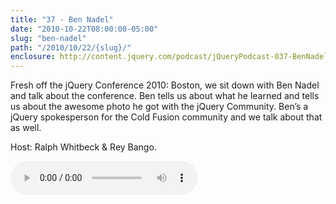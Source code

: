 ```yaml
---
title: "37 - Ben Nadel"
date: "2010-10-22T08:00:00-05:00"
slug: "ben-nadel"
path: "/2010/10/22/{slug}/"
enclosure: http://content.jquery.com/podcast/jQueryPodcast-037-BenNadel.mp3
---
```

Fresh off the jQuery Conference 2010: Boston, we sit down with Ben Nadel and talk about the conference.  Ben tells us about what he learned and tells us about the awesome photo he got with the jQuery Community.  Ben’s a jQuery spokesperson for the Cold Fusion community and we talk about that as well.

Host: Ralph Whitbeck &amp; Rey Bango.

<audio src="http://content.jquery.com/podcast/jQueryPodcast-037-BenNadel.mp3" controls=""></audio>

